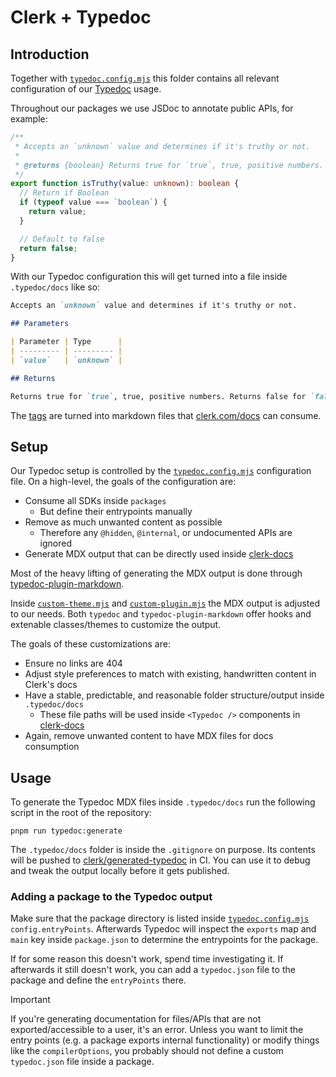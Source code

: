 # Clerk + Typedoc

## Introduction

Together with [`typedoc.config.mjs`](../typedoc.config.mjs) this folder contains all relevant configuration of our [Typedoc](https://typedoc.org/) usage.

Throughout our packages we use JSDoc to annotate public APIs, for example:

```ts
/**
 * Accepts an `unknown` value and determines if it's truthy or not.
 *
 * @returns {boolean} Returns true for `true`, true, positive numbers. Returns false for `false`, false, 0, negative integers and anything else.
 */
export function isTruthy(value: unknown): boolean {
  // Return if Boolean
  if (typeof value === `boolean`) {
    return value;
  }

  // Default to false
  return false;
}
```

With our Typedoc configuration this will get turned into a file inside `.typedoc/docs` like so:

```md
Accepts an `unknown` value and determines if it's truthy or not.

## Parameters

| Parameter | Type      |
| --------- | --------- |
| `value`   | `unknown` |

## Returns

Returns true for `true`, true, positive numbers. Returns false for `false`, false, 0, negative integers and anything else.
```

The [tags](https://typedoc.org/documents/Tags.html) are turned into markdown files that [clerk.com/docs](https://clerk.com/docs) can consume.

## Setup

Our Typedoc setup is controlled by the [`typedoc.config.mjs`](../typedoc.config.mjs) configuration file. On a high-level, the goals of the configuration are:

- Consume all SDKs inside `packages`
  - But define their entrypoints manually
- Remove as much unwanted content as possible
  - Therefore any `@hidden`, `@internal`, or undocumented APIs are ignored
- Generate MDX output that can be directly used inside [clerk-docs](https://github.com/clerk/clerk-docs)

Most of the heavy lifting of generating the MDX output is done through [typedoc-plugin-markdown](https://typedoc-plugin-markdown.org/).

Inside [`custom-theme.mjs`](./custom-theme.mjs) and [`custom-plugin.mjs`](./custom-plugin.mjs) the MDX output is adjusted to our needs. Both `typedoc` and `typedoc-plugin-markdown` offer hooks and extenable classes/themes to customize the output.

The goals of these customizations are:

- Ensure no links are 404
- Adjust style preferences to match with existing, handwritten content in Clerk's docs
- Have a stable, predictable, and reasonable folder structure/output inside `.typedoc/docs`
  - These file paths will be used inside `<Typedoc />` components in [clerk-docs](https://github.com/clerk/clerk-docs)
- Again, remove unwanted content to have MDX files for docs consumption

## Usage

To generate the Typedoc MDX files inside `.typedoc/docs` run the following script in the root of the repository:

```shell
pnpm run typedoc:generate
```

The `.typedoc/docs` folder is inside the `.gitignore` on purpose. Its contents will be pushed to [clerk/generated-typedoc](https://github.com/clerk/generated-typedoc) in CI. You can use it to debug and tweak the output locally before it gets published.

### Adding a package to the Typedoc output

Make sure that the package directory is listed inside [`typedoc.config.mjs`](../typedoc.config.mjs) `config.entryPoints`. Afterwards Typedoc will inspect the `exports` map and `main` key inside `package.json` to determine the entrypoints for the package.

If for some reason this doesn't work, spend time investigating it. If afterwards it still doesn't work, you can add a `typedoc.json` file to the package and define the `entryPoints` there.

> [!IMPORTANT]
> If you're generating documentation for files/APIs that are not exported/accessible to a user, it's an error. Unless you want to limit the entry points (e.g. a package exports internal functionality) or modify things like the `compilerOptions`, you probably should not define a custom `typedoc.json` file inside a package.
